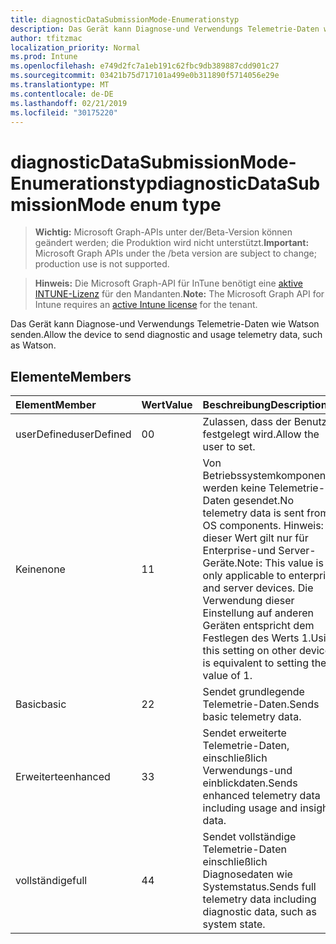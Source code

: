 ```yaml
---
title: diagnosticDataSubmissionMode-Enumerationstyp
description: Das Gerät kann Diagnose-und Verwendungs Telemetrie-Daten wie Watson senden.
author: tfitzmac
localization_priority: Normal
ms.prod: Intune
ms.openlocfilehash: e749d2fc7a1eb191c62fbc9db389887cdd901c27
ms.sourcegitcommit: 03421b75d717101a499e0b311890f5714056e29e
ms.translationtype: MT
ms.contentlocale: de-DE
ms.lasthandoff: 02/21/2019
ms.locfileid: "30175220"
---
```

# <a name="diagnosticdatasubmissionmode-enum-type"></a><span data-ttu-id="b5b6b-103">diagnosticDataSubmissionMode-Enumerationstyp</span><span class="sxs-lookup"><span data-stu-id="b5b6b-103">diagnosticDataSubmissionMode enum type</span></span>

> <span data-ttu-id="b5b6b-104">**Wichtig:** Microsoft Graph-APIs unter der/Beta-Version können geändert werden; die Produktion wird nicht unterstützt.</span><span class="sxs-lookup"><span data-stu-id="b5b6b-104">**Important:** Microsoft Graph APIs under the /beta version are subject to change; production use is not supported.</span></span>

> <span data-ttu-id="b5b6b-105">**Hinweis:** Die Microsoft Graph-API für InTune benötigt eine [aktive INTUNE-Lizenz](https://go.microsoft.com/fwlink/?linkid=839381) für den Mandanten.</span><span class="sxs-lookup"><span data-stu-id="b5b6b-105">**Note:** The Microsoft Graph API for Intune requires an [active Intune license](https://go.microsoft.com/fwlink/?linkid=839381) for the tenant.</span></span>

<span data-ttu-id="b5b6b-106">Das Gerät kann Diagnose-und Verwendungs Telemetrie-Daten wie Watson senden.</span><span class="sxs-lookup"><span data-stu-id="b5b6b-106">Allow the device to send diagnostic and usage telemetry data, such as Watson.</span></span>

## <a name="members"></a><span data-ttu-id="b5b6b-107">Elemente</span><span class="sxs-lookup"><span data-stu-id="b5b6b-107">Members</span></span>
|<span data-ttu-id="b5b6b-108">Element</span><span class="sxs-lookup"><span data-stu-id="b5b6b-108">Member</span></span>|<span data-ttu-id="b5b6b-109">Wert</span><span class="sxs-lookup"><span data-stu-id="b5b6b-109">Value</span></span>|<span data-ttu-id="b5b6b-110">Beschreibung</span><span class="sxs-lookup"><span data-stu-id="b5b6b-110">Description</span></span>|
|:---|:---|:---|
|<span data-ttu-id="b5b6b-111">userDefined</span><span class="sxs-lookup"><span data-stu-id="b5b6b-111">userDefined</span></span>|<span data-ttu-id="b5b6b-112">0</span><span class="sxs-lookup"><span data-stu-id="b5b6b-112">0</span></span>|<span data-ttu-id="b5b6b-113">Zulassen, dass der Benutzer festgelegt wird.</span><span class="sxs-lookup"><span data-stu-id="b5b6b-113">Allow the user to set.</span></span>|
|<span data-ttu-id="b5b6b-114">Keine</span><span class="sxs-lookup"><span data-stu-id="b5b6b-114">none</span></span>|<span data-ttu-id="b5b6b-115">1</span><span class="sxs-lookup"><span data-stu-id="b5b6b-115">1</span></span>|<span data-ttu-id="b5b6b-116">Von Betriebssystemkomponenten werden keine Telemetrie-Daten gesendet.</span><span class="sxs-lookup"><span data-stu-id="b5b6b-116">No telemetry data is sent from OS components.</span></span> <span data-ttu-id="b5b6b-117">Hinweis: dieser Wert gilt nur für Enterprise-und Server-Geräte.</span><span class="sxs-lookup"><span data-stu-id="b5b6b-117">Note: This value is only applicable to enterprise and server devices.</span></span> <span data-ttu-id="b5b6b-118">Die Verwendung dieser Einstellung auf anderen Geräten entspricht dem Festlegen des Werts 1.</span><span class="sxs-lookup"><span data-stu-id="b5b6b-118">Using this setting on other devices is equivalent to setting the value of 1.</span></span>|
|<span data-ttu-id="b5b6b-119">Basic</span><span class="sxs-lookup"><span data-stu-id="b5b6b-119">basic</span></span>|<span data-ttu-id="b5b6b-120">2</span><span class="sxs-lookup"><span data-stu-id="b5b6b-120">2</span></span>|<span data-ttu-id="b5b6b-121">Sendet grundlegende Telemetrie-Daten.</span><span class="sxs-lookup"><span data-stu-id="b5b6b-121">Sends basic telemetry data.</span></span>|
|<span data-ttu-id="b5b6b-122">Erweiterte</span><span class="sxs-lookup"><span data-stu-id="b5b6b-122">enhanced</span></span>|<span data-ttu-id="b5b6b-123">3</span><span class="sxs-lookup"><span data-stu-id="b5b6b-123">3</span></span>|<span data-ttu-id="b5b6b-124">Sendet erweiterte Telemetrie-Daten, einschließlich Verwendungs-und einblickdaten.</span><span class="sxs-lookup"><span data-stu-id="b5b6b-124">Sends enhanced telemetry data including usage and insights data.</span></span>|
|<span data-ttu-id="b5b6b-125">vollständige</span><span class="sxs-lookup"><span data-stu-id="b5b6b-125">full</span></span>|<span data-ttu-id="b5b6b-126">4</span><span class="sxs-lookup"><span data-stu-id="b5b6b-126">4</span></span>|<span data-ttu-id="b5b6b-127">Sendet vollständige Telemetrie-Daten einschließlich Diagnosedaten wie Systemstatus.</span><span class="sxs-lookup"><span data-stu-id="b5b6b-127">Sends full telemetry data including diagnostic data, such as system state.</span></span>|




